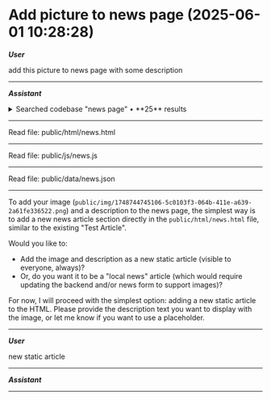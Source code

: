 <!-- Generated by SpecStory -->

# Add picture to news page (2025-06-01 10:28:28)

_**User**_

add this picture to news page with some description

---

_**Assistant**_

<details>
            <summary>Searched codebase "news page" • **25** results</summary>
        
| File | Lines |
|------|-------|
| `public/html/news.html` | L1-38 |
| `public/js/news.js` | L54-88 |
| `public/js/news.js` | L1-42 |
| `public/js/news.js` | L42-54 |
| `public/js/news.js` | L176-191 |
| `news 2.js` | L1-42 |
| `news 3.js` | L1-42 |
| `news 2.js` | L42-54 |
| `news 3.js` | L42-54 |
| `public/js/news.js` | L135-176 |
| `public/js/news.js` | L88-112 |
| `public/html/index.html` | L128-136 |
| `server.js` | L121-124 |
| `news 2.js` | L54-56 |
| `news 3.js` | L54-56 |
| `server.js` | L152-176 |
| `server.js` | L139-152 |
| `public/js/news.js` | L112-135 |
| `public/data/news.json` | Lundefined-undefined |
| `public/html/news.html` | L38-66 |
| `server.js` | L1-13 |
| `public/html/learn.html` | L1-27 |
| `public/html/about.html` | L1-34 |
| `public/html/support.html` | L1-27 |
| `public/html/game2.html` | L48-70 |

</details>

---

Read file: public/html/news.html

---

Read file: public/js/news.js

---

Read file: public/data/news.json

---

To add your image (`public/img/1748744745106-5c0103f3-064b-411e-a639-2a61fe336522.png`) and a description to the news page, the simplest way is to add a new news article section directly in the `public/html/news.html` file, similar to the existing "Test Article".

Would you like to:
- Add the image and description as a new static article (visible to everyone, always)?
- Or, do you want it to be a "local news" article (which would require updating the backend and/or news form to support images)?

For now, I will proceed with the simplest option: adding a new static article to the HTML. Please provide the description text you want to display with the image, or let me know if you want to use a placeholder.

---

_**User**_

new static article

---

_**Assistant**_



---

